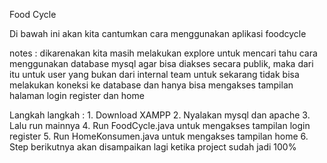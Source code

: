 Food Cycle

Di bawah ini akan kita cantumkan cara menggunakan aplikasi foodcycle

notes : dikarenakan kita masih melakukan explore untuk mencari tahu cara menggunakan database mysql agar bisa diakses secara publik, maka dari itu untuk user yang bukan dari internal team untuk sekarang tidak bisa melakukan koneksi ke database dan hanya bisa mengakses tampilan halaman login register dan home

Langkah langkah : 1. Download XAMPP 2. Nyalakan mysql dan apache 3. Lalu run mainnya 4. Run FoodCycle.java untuk mengakses tampilan login register 5. Run HomeKonsumen.java untuk mengakses tampilan home 6. Step berikutnya akan disampaikan lagi ketika project sudah jadi 100%
